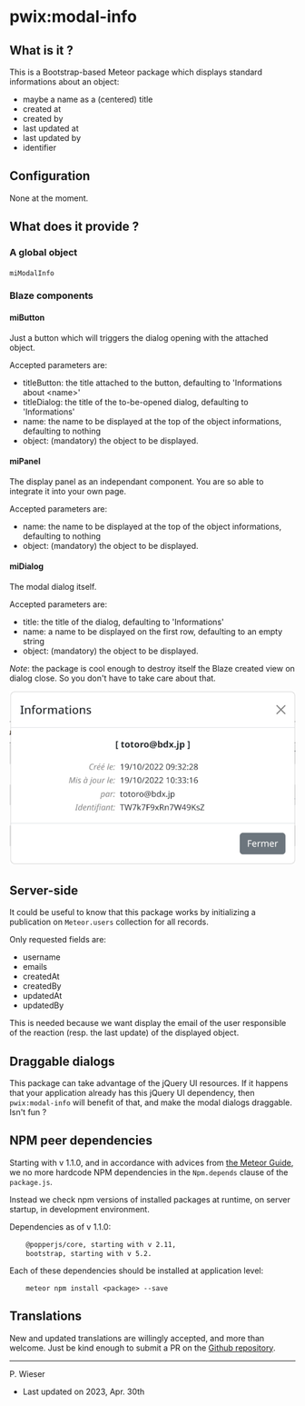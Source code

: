 # pwix:modal-info

## What is it ?

This is a Bootstrap-based Meteor package which displays standard informations about an object:

- maybe a name as a (centered) title
- created at
- created by
- last updated at
- last updated by
- identifier

## Configuration

None at the moment.

## What does it provide ?

### A global object

`miModalInfo`

### Blaze components

#### miButton

Just a button which will triggers the dialog opening with the attached object.

Accepted parameters are:
- titleButton: the title attached to the button, defaulting to 'Informations about &lt;name&gt;'
- titleDialog: the title of the to-be-opened dialog, defaulting to 'Informations'
- name: the name to be displayed at the top of the object informations, defaulting to nothing
- object: (mandatory) the object to be displayed.

#### miPanel

The display panel as an independant component. You are so able to integrate it into your own page.

Accepted parameters are:
- name: the name to be displayed at the top of the object informations, defaulting to nothing
- object: (mandatory) the object to be displayed.

#### miDialog

The modal dialog itself.

Accepted parameters are:
- title: the title of the dialog, defaulting to 'Informations'
- name: a name to be displayed on the first row, defaulting to an empty string
- object: (mandatory) the object to be displayed.

_Note_: the package is cool enough to destroy itself the Blaze created view on dialog close. So you don't have to take care about that.

![Informations](/maintainer/png/informations.png)

## Server-side

It could be useful to know that this package works by initializing a publication on `Meteor.users` collection for all records.

Only requested fields are:
- username
- emails
- createdAt
- createdBy
- updatedAt
- updatedBy

This is needed because we want display the email of the user responsible of the reaction (resp. the last update) of the displayed object.

## Draggable dialogs

This package can take advantage of the jQuery UI resources. If it happens that your application already has this jQuery UI dependency, then `pwix:modal-info` will benefit of that, and make the modal dialogs draggable. Isn't fun ?

## NPM peer dependencies

Starting with v 1.1.0, and in accordance with advices from [the Meteor Guide](https://guide.meteor.com/writing-atmosphere-packages.html#npm-dependencies), we no more hardcode NPM dependencies in the `Npm.depends` clause of the `package.js`. 

Instead we check npm versions of installed packages at runtime, on server startup, in development environment.

Dependencies as of v 1.1.0:
```
    @popperjs/core, starting with v 2.11,
    bootstrap, starting with v 5.2.
```
Each of these dependencies should be installed at application level:
```
    meteor npm install <package> --save
```

## Translations

New and updated translations are willingly accepted, and more than welcome. Just be kind enough to submit a PR on the [Github repository](https://github.com/trychlos/pwix-modal-info/pulls).

---
P. Wieser
- Last updated on 2023, Apr. 30th
